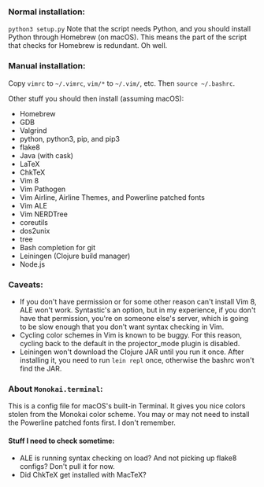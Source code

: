 ### Normal installation: ###
`python3 setup.py`
Note that the script needs Python, and you should install Python through
Homebrew (on macOS). This means the part of the script that checks for Homebrew
is redundant. Oh well.

### Manual installation: ###
Copy `vimrc` to `~/.vimrc`, `vim/*` to `~/.vim/`, etc. Then `source ~/.bashrc`.

Other stuff you should then install (assuming macOS):
* Homebrew
* GDB
* Valgrind
* python, python3, pip, and pip3
* flake8
* Java (with cask)
* LaTeX
* ChkTeX
* Vim 8
* Vim Pathogen
* Vim Airline, Airline Themes, and Powerline patched fonts
* Vim ALE
* Vim NERDTree
* coreutils
* dos2unix
* tree
* Bash completion for git
* Leiningen (Clojure build manager)
* Node.js

### Caveats: ###
* If you don't have permission or for some other reason can't install Vim 8,
  ALE won't work. Syntastic's an option, but in my experience, if you don't
  have that permission, you're on someone else's server, which is going to be
  slow enough that you don't want syntax checking in Vim.
* Cycling color schemes in Vim is known to be buggy. For this reason, cycling
  back to the default in the projector_mode plugin is disabled.
* Leiningen won't download the Clojure JAR until you run it once. After
  installing it, you need to run `lein repl` once, otherwise the bashrc won't
  find the JAR.

### About `Monokai.terminal`: ###
This is a config file for macOS's built-in Terminal. It gives you nice colors
stolen from the Monokai color scheme. You may or may not need to install the
Powerline patched fonts first. I don't remember.

#### Stuff I need to check sometime: ####
* ALE is running syntax checking on load? And not picking up flake8 configs?
  Don't pull it for now.
* Did ChkTeX get installed with MacTeX?
